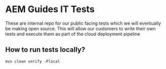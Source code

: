 # AEM Guides IT Tests

These are internal repo for our public facing tests which we will eventually be making open source. This will allow our
customers to write their own tests and execute them as part of the cloud deployment pipeline

## How to run tests locally?

```
mvn clean verify -Plocal 
```
